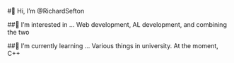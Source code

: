#👋 Hi, I’m @RichardSefton

##👀 I’m interested in ...
Web development, AL development, and combining the two

##🌱 I’m currently learning ...
Various things in university. At the moment, C++
